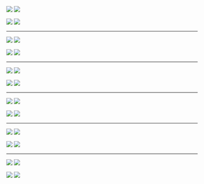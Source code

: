 
![](./svg/absolute--confirmed--lines.svg)
![](./svg/absolute--deaths--lines.svg)

![](./svg/absolute--confirmed--heatmap.svg)
![](./svg/absolute--deaths--heatmap.svg)

----

![](./svg/peakpct--confirmed--lines.svg)
![](./svg/peakpct--deaths--lines.svg)

![](./svg/peakpct--confirmed--heatmap.svg)
![](./svg/peakpct--deaths--heatmap.svg)

----

![](./svg/relative--deaths--lines.svg)
![](./svg/relative--recovered--lines.svg)

![](./svg/relative--deaths--heatmap.svg)
![](./svg/relative--recovered--heatmap.svg)

----

![](./svg/absolute_pop100k--confirmed--lines.svg)
![](./svg/absolute_pop100k--deaths--lines.svg)

![](./svg/absolute_pop100k--confirmed--heatmap.svg)
![](./svg/absolute_pop100k--deaths--heatmap.svg)

----

![](./svg/delta--confirmed--lines.svg)
![](./svg/delta--deaths--lines.svg)

![](./svg/delta--confirmed--heatmap.svg)
![](./svg/delta--deaths--heatmap.svg)

----

![](./svg/deltapct--confirmed--lines.svg)
![](./svg/deltapct--deaths--lines.svg)

![](./svg/deltapct--confirmed--heatmap.svg)
![](./svg/deltapct--deaths--heatmap.svg)

